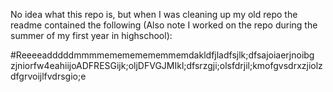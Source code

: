 No idea what this repo is, but when I was cleaning up my old repo the readme contained the following  (Also note I worked on the repo during the summer of my first year in highschool):  

#Reeeeadddddmmmmemememememmemdakldfjladfsjlk;dfsajoiaerjnoibg zjniorfw4eahiijoADFRESGijk;oljDFVGJMIkl;dfsrzgji;olsfdrjil;kmofgvsdrxzjiolzdfgrvoijlfvdrsgio;e
